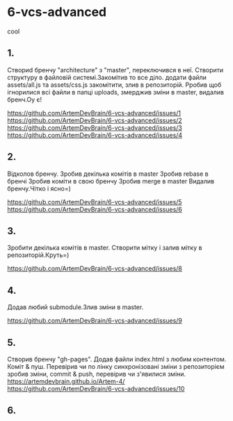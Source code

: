 # 6-vcs-advanced
cool
## 1.
Створиd бренчу "architecture" з "master", переключився в неї.
Cтворити структуру в файловій системі.Закомітив то все діло.
додати файли assets/all.js та assets/css.js
закомітити, злив в репозиторій.
Pробив щоб ігнорилися всі файли в папці uploads,
змерджив зміни в master, видалив бренч.Оу є!

https://github.com/ArtemDevBrain/6-vcs-advanced/issues/1
https://github.com/ArtemDevBrain/6-vcs-advanced/issues/2
https://github.com/ArtemDevBrain/6-vcs-advanced/issues/3
https://github.com/ArtemDevBrain/6-vcs-advanced/issues/4

## 2.
Відколов бренчу.
Зробив декілька комітів в master
Зробив rebase в бренчі
Зробив коміти в свою бренчу
Зробив merge в master
Видалив бренчу.Чітко і ясно=)

https://github.com/ArtemDevBrain/6-vcs-advanced/issues/5
https://github.com/ArtemDevBrain/6-vcs-advanced/issues/6


## 3.
Зробити декілька комітів в master.
Створити мітку і
залив мітку в репозиторій.Круть=)

https://github.com/ArtemDevBrain/6-vcs-advanced/issues/8

## 4.
Додав любий submodule.Злив зміни в master.

https://github.com/ArtemDevBrain/6-vcs-advanced/issues/9

## 5.
Створив бренчу "gh-pages".
Додав файли index.html з любим контентом.
Коміт & пуш. Перевірив чи по лінку синхронізовані зміни з репозиторієм
зробив зміни, commit & push, перевірив чи з'явилися зміни.
https://artemdevbrain.github.io/Artem-4/
https://github.com/ArtemDevBrain/6-vcs-advanced/issues/10


## 6.



